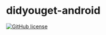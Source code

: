 # didyouget-android

[![GitHub license](https://img.shields.io/github/license/FelixWohlfrom/didyouget-android)](https://github.com/FelixWohlfrom/didyouget-android/blob/main/LICENSE)
